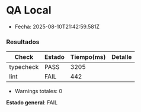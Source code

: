 # QA Local

- Fecha: 2025-08-10T21:42:59.581Z

### Resultados

| Check | Estado | Tiempo(ms) | Detalle |
|-------|--------|------------|---------|
| typecheck | PASS | 3205 |  |
| lint | FAIL | 442 |  |

- Warnings totales: 0

**Estado general**: FAIL